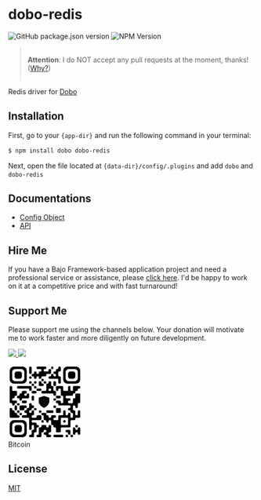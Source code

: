 # dobo-redis

![GitHub package.json version](https://img.shields.io/github/package-json/v/ardhi/dobo-redis) ![NPM Version](https://img.shields.io/npm/v/dobo-redis)

> <br />**Attention**: I do NOT accept any pull requests at the moment, thanks! ([Why?](https://github.com/ardhi/bajo/blob/main/tutorial/00-welcome.md#contribution))<br /><br />

Redis driver for [Dobo](https://github.com/ardhi/dobo)

## Installation

First, go to your ```{app-dir}``` and run the following command in your terminal:

```bash
$ npm install dobo dobo-redis
```

Next, open the file located at ```{data-dir}/config/.plugins``` and add ```dobo``` and ```dobo-redis```

## Documentations

- [Config Object](tutorial/00-config.md)
- [API](https://ardhi.github.io/dobo-redis)

## Hire Me

If you have a Bajo Framework-based application project and need a professional service or assistance, please <a href="https://github.com/ardhi#pro-service">click here</a>. I'd be happy to work on it at a competitive price and with fast turnaround!

## Support Me

Please support me using the channels below. Your donation will motivate me to work faster and more diligently on future development.

<a href="https://www.patreon.com/bajoframework">
  <img src="https://img.shields.io/badge/Patreon-f2c3b2?style=flat&logo=patreon" height="50">
</a>
<a href="https://www.paypal.com/ncp/payment/EWLERL7SCUU64">
  <img src="https://img.shields.io/badge/Paypal-blue?style=flat&logo=paypal" height="50">
</a>

<p>
<div><img alt="bc1qwtv78cwp9ef8hnqaw84fxg5856l0pggqe32g6f" src="docs/static/bitcoin.jpeg" width="150" height="150" /><br>Bitcoin</div>
</p>

## License

[MIT](LICENSE)
